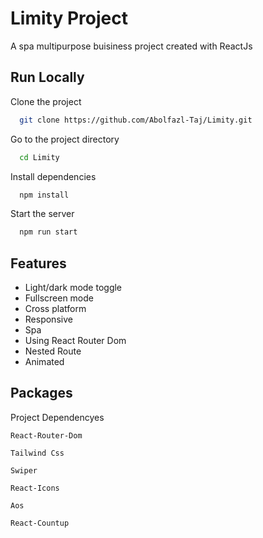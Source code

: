 
# Limity Project

A spa multipurpose buisiness project created with ReactJs 


## Run Locally

Clone the project

```bash
  git clone https://github.com/Abolfazl-Taj/Limity.git
```

Go to the project directory

```bash
  cd Limity
```

Install dependencies

```bash
  npm install
```

Start the server

```bash
  npm run start
```


## Features

- Light/dark mode toggle
- Fullscreen mode
- Cross platform
- Responsive
- Spa
- Using React Router Dom
- Nested Route 
- Animated 



## Packages

Project Dependencyes 

`React-Router-Dom`

`Tailwind Css`

`Swiper`

`React-Icons`

`Aos`

`React-Countup`



